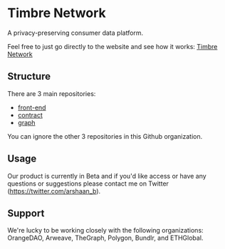 # Timbre Network

A privacy-preserving consumer data platform.

Feel free to just go directly to the website and see how it works: [Timbre Network](https://www.beta-timbre.network/)

## Structure

There are 3 main repositories:

- [front-end](https://github.com/TheTimbreNetwork/front-end)
- [contract](https://github.com/TheTimbreNetwork/contract)
- [graph](https://github.com/TheTimbreNetwork/graph)

You can ignore the other 3 repositories in this Github organization.

## Usage

Our product is currently in Beta and if you'd like access or have any questions or suggestions please contact me on Twitter (https://twitter.com/arshaan_b).

## Support

We're lucky to be working closely with the following organizations: OrangeDAO, Arweave, TheGraph, Polygon, Bundlr, and ETHGlobal.
